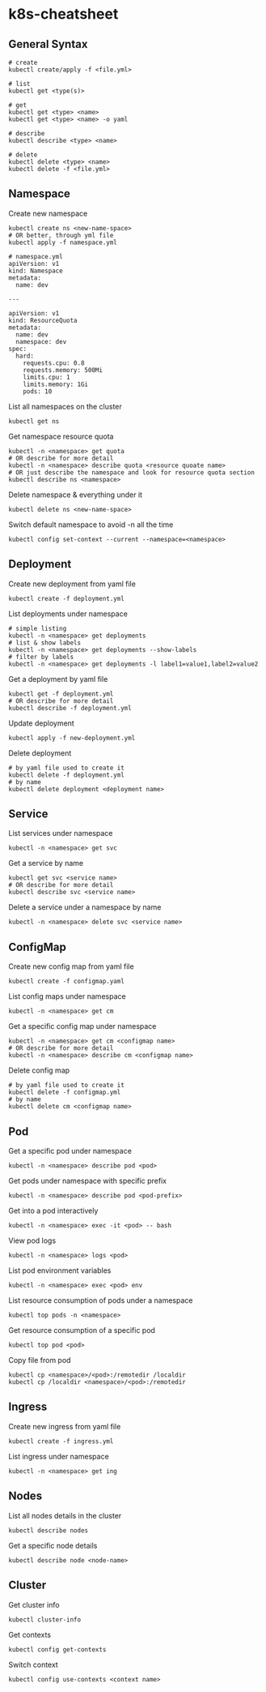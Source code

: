 # k8s-cheatsheet

## General Syntax

```
# create
kubectl create/apply -f <file.yml>

# list
kubectl get <type(s)>

# get
kubectl get <type> <name>
kubectl get <type> <name> -o yaml

# describe
kubectl describe <type> <name>

# delete
kubectl delete <type> <name>
kubectl delete -f <file.yml>
```

## Namespace

Create new namespace
```
kubectl create ns <new-name-space>
# OR better, through yml file
kubectl apply -f namespace.yml

# namespace.yml
apiVersion: v1
kind: Namespace
metadata:
  name: dev

---

apiVersion: v1
kind: ResourceQuota
metadata:
  name: dev
  namespace: dev
spec:
  hard:
    requests.cpu: 0.8
    requests.memory: 500Mi
    limits.cpu: 1
    limits.memory: 1Gi
    pods: 10
```

List all namespaces on the cluster
```
kubectl get ns
```

Get namespace resource quota
```
kubectl -n <namespace> get quota
# OR describe for more detail
kubectl -n <namespace> describe quota <resource quoate name>
# OR just describe the namespace and look for resource quota section
kubectl describe ns <namespace>
```

Delete namespace & everything under it
```
kubectl delete ns <new-name-space>
```

Switch default namespace to avoid -n <namespace> all the time
```
kubectl config set-context --current --namespace=<namespace>
```

## Deployment

Create new deployment from yaml file
```
kubectl create -f deployment.yml
```

List deployments under namespace
```
# simple listing
kubectl -n <namespace> get deployments
# list & show labels
kubectl -n <namespace> get deployments --show-labels
# filter by labels
kubectl -n <namespace> get deployments -l label1=value1,label2=value2
```

Get a deployment by yaml file
```
kubectl get -f deployment.yml
# OR describe for more detail
kubectl describe -f deployment.yml
```

Update deployment
```
kubectl apply -f new-deployment.yml
```

Delete deployment
```
# by yaml file used to create it
kubectl delete -f deployment.yml
# by name
kubectl delete deployment <deployment name>
```

## Service
List services under namespace
```
kubectl -n <namespace> get svc
```

Get a service by name
```
kubectl get svc <service name>
# OR describe for more detail
kubectl describe svc <service name>
```

Delete a service under a namespace by name
```
kubectl -n <namespace> delete svc <service name>
```

## ConfigMap

Create new config map from yaml file
```
kubectl create -f configmap.yaml
```

List config maps under namespace
```
kubectl -n <namespace> get cm
```

Get a specific config map under namespace
```
kubectl -n <namespace> get cm <configmap name>
# OR describe for more detail
kubectl -n <namespace> describe cm <configmap name>
```

Delete config map
```
# by yaml file used to create it
kubectl delete -f configmap.yml
# by name
kubectl delete cm <configmap name>
```

## Pod

Get a specific pod under namespace
```
kubectl -n <namespace> describe pod <pod>
```

Get pods under namespace with specific prefix
```
kubectl -n <namespace> describe pod <pod-prefix>
```

Get into a pod interactively
```
kubectl -n <namespace> exec -it <pod> -- bash
```

View pod logs
```
kubectl -n <namespace> logs <pod>
```

List pod environment variables
```
kubectl -n <namespace> exec <pod> env
```

List resource consumption of pods under a namespace
```
kubectl top pods -n <namespace>
```

Get resource consumption of a specific pod
```
kubectl top pod <pod>
```

Copy file from pod
```
kubectl cp <namespace>/<pod>:/remotedir /localdir
kubectl cp /localdir <namespace>/<pod>:/remotedir
```

## Ingress

Create new ingress from yaml file
```
kubectl create -f ingress.yml
```

List ingress under namespace
```
kubectl -n <namespace> get ing
```

## Nodes

List all nodes details in the cluster
```
kubectl describe nodes
```

Get a specific node details
```
kubectl describe node <node-name>
```

## Cluster

Get cluster info
```
kubectl cluster-info
```
  
Get contexts
```
kubectl config get-contexts
```
  
Switch context
```
kubectl config use-contexts <context name>
```
  

